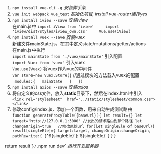 1. `npm install vue-cli -g`  *安装脚手架*  
2. `vue init webpack vue_test`  *初始化项目, install vue-router选择yes*  
3. `npm install iview --save`  *安装iview*  
   在main.js中
   `import iView from 'iview'    
   import 'iview/dist/styles/iview_own.css'    
   Vue.use(iView)`    
4. `npm install vuex --save`    *安装vuex*  
   新建文件mainState.js，在其中定义state/mutations/getter/actions  
   在main.js中执行  
   `import mainState from './vuex/mainState'`  引入配置  
   `import Vuex from 'vuex'`                   引入vuex  
   `Vue.use(Vuex)`                             将vuex作为vue的中间件   
   `var store=new Vuex.Store({`                //通过模块的方法载入vuex的配置  
   `  modules:{  
       mainState  
     }  
   }) `  
5. `npm install axios --save`  *安装axios*  
6. 将自定义的css文件，放入**static**目录下，然后在index.html中引入  
`<link rel="stylesheet"  href="../static/stylesheet/common.css"></link>`  
7. 修改config/index.js，添加一个函数，用来自动生成测试路由  
`function generateProxyTable({baseUrl}){
  let result={}
  let target='http://127.0.0.1:3000' //发出的请求路由到那个路径
  let changeOrigin=true   //修改原始url
  for(let singleEle of baseUrl){
    result[singleEle]={
      target:target,
      changeOrigin:changeOrigin,
      pathRewrite:{
        [`^${singleEle}`]:`${singleEle}`
      }
    }
  }

  return result
}`
7. `npm run dev`  *运行开发服务器*  

